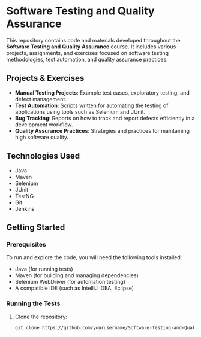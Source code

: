 
# Software Testing and Quality Assurance

This repository contains code and materials developed throughout the **Software Testing and Quality Assurance** course. It includes various projects, assignments, and exercises focused on software testing methodologies, test automation, and quality assurance practices.

## Projects & Exercises
- **Manual Testing Projects**: Example test cases, exploratory testing, and defect management.
- **Test Automation**: Scripts written for automating the testing of applications using tools such as Selenium and JUnit.
- **Bug Tracking**: Reports on how to track and report defects efficiently in a development workflow.
- **Quality Assurance Practices**: Strategies and practices for maintaining high software quality.

## Technologies Used
- Java
- Maven
- Selenium
- JUnit
- TestNG
- Git
- Jenkins

## Getting Started

### Prerequisites
To run and explore the code, you will need the following tools installed:
- Java (for running tests)
- Maven (for building and managing dependencies)
- Selenium WebDriver (for automation testing)
- A compatible IDE (such as IntelliJ IDEA, Eclipse)

### Running the Tests
1. Clone the repository:
   ```bash
   git clone https://github.com/yourusername/Software-Testing-and-Quality-Assurance.git
